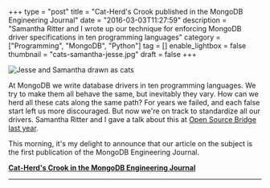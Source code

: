 +++
type = "post"
title = "Cat-Herd's Crook published in the MongoDB Engineering Journal"
date = "2016-03-03T11:27:59"
description = "Samantha Ritter and I wrote up our technique for enforcing MongoDB driver specifications in ten programming languages"
category = ["Programming", "MongoDB", "Python"]
tag = []
enable_lightbox = false
thumbnail = "cats-samantha-jesse.jpg"
draft = false
+++

<p><img alt="Jesse and Samantha drawn as cats" src="cats-samantha-jesse.jpg" /></p>
<p>At MongoDB we write database drivers in ten programming languages. We try to make them all behave the same, but inevitably they vary. How can we herd all these cats along the same path? For years we failed, and each false start left us more discouraged. But now we're on track to standardize all our drivers. Samantha Ritter and I gave a talk about this at <a href="https://youtu.be/OBjU_xYtPmA">Open Source Bridge last year</a>.</p>
<p>This morning, it's my delight to announce that our article on the subject is the first publication of the MongoDB Engineering Journal.</p>
<p><a href="https://www.mongodb.com/blog/post/cat-herds-crook-yaml-test-specs-improve-driver-conformance"><strong>Cat-Herd's Crook in the MongoDB Engineering Journal</strong></a></p>
<hr />
